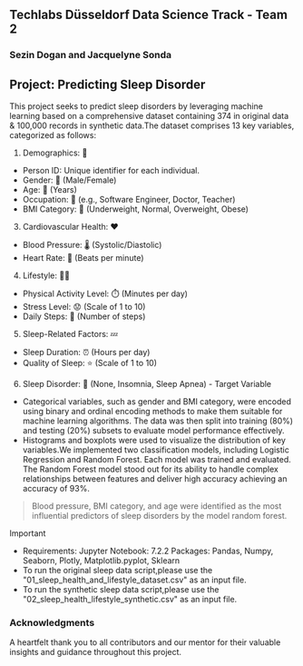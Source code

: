 ## Techlabs Düsseldorf Data Science Track - Team 2
### Sezin Dogan and Jacquelyne Sonda 

## Project: Predicting Sleep Disorder 
This project seeks to predict sleep disorders by leveraging machine learning based on a comprehensive dataset containing 374 in original data & 100,000 records in synthetic data.The dataset comprises 13 key variables, categorized as follows:

1. Demographics: 👤
- Person ID: Unique identifier for each individual.
- Gender: 🚻 (Male/Female)
- Age: 📅 (Years)
- Occupation: 💼 (e.g., Software Engineer, Doctor, Teacher)
- BMI Category: 📏 (Underweight, Normal, Overweight, Obese)

3. Cardiovascular Health: ❤️
- Blood Pressure: 🌡️ (Systolic/Diastolic)
- Heart Rate: 💓 (Beats per minute)

4. Lifestyle: 🏃‍♀️
- Physical Activity Level: ⏱️ (Minutes per day)
- Stress Level: 😟 (Scale of 1 to 10)
- Daily Steps: 🚶 (Number of steps)

5. Sleep-Related Factors: 💤
- Sleep Duration: ⏰ (Hours per day)
- Quality of Sleep: ⭐ (Scale of 1 to 10)

6. Sleep Disorder: 🤕 (None, Insomnia, Sleep Apnea) - Target Variable

- Categorical variables, such as gender and BMI category, were encoded using binary and ordinal encoding methods to make them suitable for machine learning algorithms. The data was then split into training (80%) and testing (20%) subsets to evaluate model performance effectively.
- Histograms and boxplots were used to visualize the distribution of key variables.We implemented two classification models, including Logistic Regression and Random Forest. Each model was trained and evaluated. The Random Forest model stood out for its ability to handle complex relationships between features and deliver high accuracy achieving an accuracy of 93%.
>  Blood pressure, BMI category, and age were identified as the most influential predictors of sleep disorders by the model random forest.


> [!IMPORTANT]
>  - Requirements: Jupyter Notebook: 7.2.2 Packages: Pandas, Numpy, Seaborn, Plotly, Matplotlib.pyplot,  Sklearn 
> - To run the original sleep data script,please use the "01_sleep_health_and_lifestyle_dataset.csv" as an input file.
> - To run the synthetic sleep data script,please use the "02_sleep_health_lifestyle_synthetic.csv" as an input file.

### Acknowledgments
A heartfelt thank you to all contributors and our mentor for their valuable insights and guidance throughout this project.

